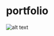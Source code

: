 # portfolio

![alt text](https://repository-images.githubusercontent.com/287795441/46ba8880-df57-11ea-8b79-54878a29a02f)
